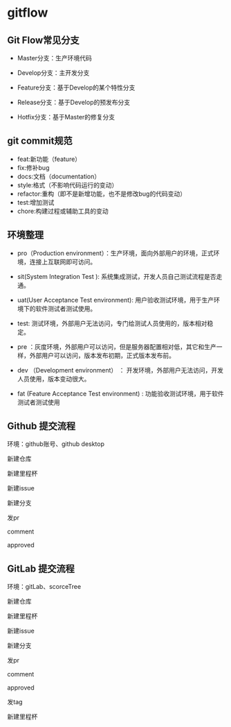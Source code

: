 # gitflow

## **Git Flow常见分支**

- Master分支：生产环境代码

- Develop分支：主开发分支

- Feature分支：基于Develop的某个特性分支

- Release分支：基于Develop的预发布分支

- Hotfix分支：基于Master的修复分支


## **git commit规范**

- feat:新功能（feature）
- fix:修补bug
- docs:文档（documentation）
- style:格式（不影响代码运行的变动）
- refactor:重构（即不是新增功能，也不是修改bug的代码变动）
- test:增加测试
- chore:构建过程或辅助工具的变动

## 环境整理

- pro（Production environment）：生产环境，面向外部用户的环境，正式环境，连接上互联网即可访问。

- sit(System Integration Test ): 系统集成测试，开发人员自己测试流程是否走通。

- uat(User Acceptance Test environment): 用户验收测试环境，用于生产环境下的软件测试者测试使用。

- test: 测试环境，外部用户无法访问，专门给测试人员使用的，版本相对稳定。

- pre ：灰度环境，外部用户可以访问，但是服务器配置相对低，其它和生产一样，外部用户可以访问，版本发布初期，正式版本发布前。

- dev （Development environment） ： 开发环境，外部用户无法访问，开发人员使用，版本变动很大。

- fat (Feature Acceptance Test environment) : 功能验收测试环境，用于软件测试者测试使用

## Github 提交流程

环境：github账号、github desktop

新建仓库

新建里程杯

新建issue

新建分支

发pr

comment

approved

## GitLab 提交流程

环境：gitLab、scorceTree

新建仓库

新建里程杯

新建issue

新建分支

发pr

comment

approved

发tag

新建里程杯
